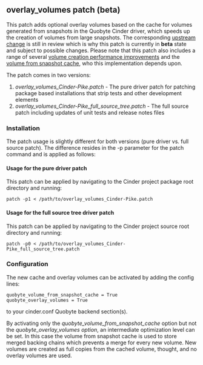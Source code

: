 
## overlay_volumes patch (**beta**)

This patch adds optional overlay volumes based on the cache for volumes generated from snapshots in the Quobyte Cinder driver, which speeds up the creation of volumes from large snapshots.
The corresponding [upstream change](https://review.openstack.org/#/c/507050/12) is still in review which is why this patch is currently in **beta** state and subject to possible changes. Please note that this patch also includes a range of several [volume creation performance improvements](https://review.openstack.org/#/c/500782/9) and the [volume from snapshot cache](https://review.openstack.org/#/c/502974/11), who this implementation depends upon.

The patch comes in two versions:

1. _overlay_volumes_Cinder-Pike.patch_ - The pure driver patch for patching package based installations that strip tests and other development elements
2. _overlay_volumes_Cinder-Pike_full_source_tree.patch_ - The full source patch including updates of unit tests and release notes files


### Installation

The patch usage is slightly different for both versions (pure driver vs. full source patch). The difference resides in the -p parameter for the patch command and is applied as follows:

#### Usage for the pure driver patch

This patch can be applied by navigating to the Cinder project package root directory and running:

    patch -p1 < /path/to/overlay_volumes_Cinder-Pike.patch


#### Usage for the full source tree driver patch

This patch can be applied by navigating to the Cinder project source root directory and running:

    patch -p0 < /path/to/overlay_volumes_Cinder-Pike_full_source_tree.patch


### Configuration

The new cache and overlay volumes can be activated by adding the config lines:

    quobyte_volume_from_snapshot_cache = True
    quobyte_overlay_volumes = True

to your cinder.conf Quobyte backend section(s).

By activating only the _quobyte_volume_from_snapshot_cache_ option but not the _quobyte_overlay_volumes option_, an intermediate optimization level can be set. In this case the volume from snapshot cache is used to store merged backing chains which prevents a merge for every new volume. New volumes are created as full copies from the cached volume, thought, and no overlay volumes are used.
